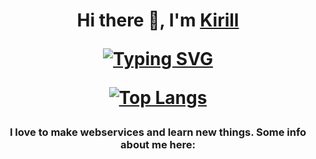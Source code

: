 <h1 align="center">Hi there 👋, I'm <a href="https://daniilshat.ru/" target="_blank">Kirill</a>

[![Typing SVG](https://readme-typing-svg.herokuapp.com?color=%2336BCF7&lines=I+am+beginner+Python+developer+:в)](https://git.io/typing-svg)

[![Top Langs](https://github-readme-stats.vercel.app/api/top-langs/?username=Indi77erence&layout=compact)](https://github.com/anuraghazra/github-readme-stats)


<h3 align="center">I love to make webservices and learn new things. Some info about me here:</h3>
